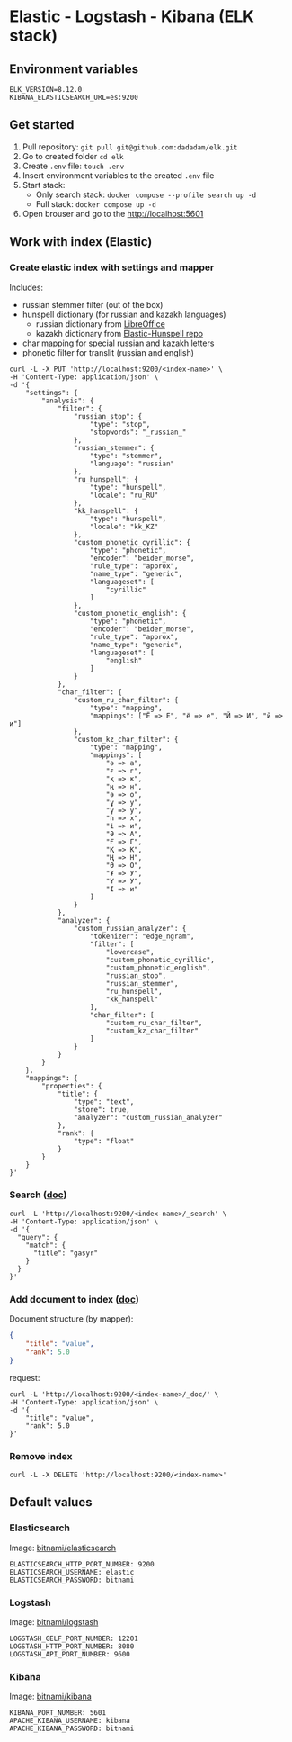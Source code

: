 # Elastic - Logstash - Kibana (ELK stack)

## Environment variables
```text
ELK_VERSION=8.12.0
KIBANA_ELASTICSEARCH_URL=es:9200
```

## Get started
1. Pull repository: ```git pull git@github.com:dadadam/elk.git```
2. Go to created folder ```cd elk```
3. Create ```.env``` file: ```touch .env```
4. Insert environment variables to the created ```.env``` file
5. Start stack:
    - Only search stack: ```docker compose --profile search up -d```
    - Full stack: ```docker compose up -d```
6. Open brouser and go to the [http://localhost:5601](http://localhost:5601)


## Work with index (Elastic)

### Create elastic index with settings and mapper
Includes:
- russian stemmer filter (out of the box)
- hunspell dictionary (for russian and kazakh languages)
    - russian dictionary from [LibreOffice](https://extensions.libreoffice.org/en/extensions/show/russian-spellcheck-dictionary.-based-on-works-of-aot-group)
    - kazakh dictionary from [Elastic-Hunspell repo](https://github.com/elastic/hunspell)
- char mapping for special russian and kazakh letters
- phonetic filter for translit (russian and english)
```shell
curl -L -X PUT 'http://localhost:9200/<index-name>' \
-H 'Content-Type: application/json' \
-d '{
    "settings": {
        "analysis": {
            "filter": {
                "russian_stop": {
                    "type": "stop",
                    "stopwords": "_russian_"
                },
                "russian_stemmer": {
                    "type": "stemmer",
                    "language": "russian"
                },
                "ru_hunspell": {
                    "type": "hunspell",
                    "locale": "ru_RU"
                },
                "kk_hanspell": {
                    "type": "hunspell",
                    "locale": "kk_KZ"
                },
                "custom_phonetic_cyrillic": {
                    "type": "phonetic",
                    "encoder": "beider_morse",
                    "rule_type": "approx",
                    "name_type": "generic",
                    "languageset": [
                        "cyrillic"
                    ]
                },
                "custom_phonetic_english": {
                    "type": "phonetic",
                    "encoder": "beider_morse",
                    "rule_type": "approx",
                    "name_type": "generic",
                    "languageset": [
                        "english"
                    ]
                }
            },
            "char_filter": {
                "custom_ru_char_filter": {
                    "type": "mapping",
                    "mappings": ["Ё => Е", "ё => е", "Й => И", "й => и"]
                },
                "custom_kz_char_filter": {
                    "type": "mapping",
                    "mappings": [
                        "ә => a",
                        "ғ => г",
                        "қ => к",
                        "ң => н",
                        "ө => о",
                        "ұ => у",
                        "ү => у",
                        "h => х",
                        "і => и",
                        "Ә => А",
                        "Ғ => Г",
                        "Қ => К",
                        "Ң => Н",
                        "Ө => О",
                        "Ұ => У",
                        "Ү => У",
                        "І => и"
                    ]
                }
            },
            "analyzer": {
                "custom_russian_analyzer": {
                    "tokenizer": "edge_ngram",
                    "filter": [
                        "lowercase",
                        "custom_phonetic_cyrillic",
                        "custom_phonetic_english",
                        "russian_stop",
                        "russian_stemmer",
                        "ru_hunspell",
                        "kk_hanspell"
                    ],
                    "char_filter": [
                        "custom_ru_char_filter",
                        "custom_kz_char_filter"
                    ]
                }
            }
        }
    },
    "mappings": {
        "properties": {
            "title": {
                "type": "text",
                "store": true,
                "analyzer": "custom_russian_analyzer"
            },
            "rank": {
                "type": "float"
            }
        }
    }
}'
```

### Search ([doc](https://www.elastic.co/guide/en/elasticsearch/reference/current/search-search.html))
```shell
curl -L 'http://localhost:9200/<index-name>/_search' \
-H 'Content-Type: application/json' \
-d '{
  "query": {
    "match": {
      "title": "gasyr"
    }
  }
}'
```

### Add document to index ([doc](https://www.elastic.co/guide/en/elasticsearch/reference/current/docs-index_.html))
Document structure (by mapper):
```json
{
    "title": "value",
    "rank": 5.0
}
```
request:
```shell
curl -L 'http://localhost:9200/<index-name>/_doc/' \
-H 'Content-Type: application/json' \
-d '{
    "title": "value",
    "rank": 5.0
}'
```

### Remove index
```shell
curl -L -X DELETE 'http://localhost:9200/<index-name>'
```


## Default values

### Elasticsearch
Image: [bitnami/elasticsearch](https://hub.docker.com/r/bitnami/elasticsearch)

```
ELASTICSEARCH_HTTP_PORT_NUMBER: 9200
ELASTICSEARCH_USERNAME: elastic
ELASTICSEARCH_PASSWORD: bitnami
```


### Logstash
Image: [bitnami/logstash](https://hub.docker.com/r/bitnami/logstash)

```
LOGSTASH_GELF_PORT_NUMBER: 12201
LOGSTASH_HTTP_PORT_NUMBER: 8080
LOGSTASH_API_PORT_NUMBER: 9600
```


### Kibana
Image: [bitnami/kibana](https://hub.docker.com/r/bitnami/kibana)

```
KIBANA_PORT_NUMBER: 5601
APACHE_KIBANA_USERNAME: kibana
APACHE_KIBANA_PASSWORD: bitnami
```
